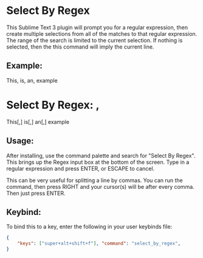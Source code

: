 Select By Regex
===============
This Sublime Text 3 plugin will prompt you for a regular expression, then create multiple selections from all of the matches to that regular expression. The range of the search is limited to the current selection. If nothing is selected, then the this command will imply the current line.

Example:
--------
This, is, an, example

 # Select By Regex: ,

This[,] is[,] an[,] example

Usage:
------
After installing, use the command palette and search for "Select By Regex". This brings up the Regex input box at the bottom of the screen. Type in a regular expression and press ENTER, or ESCAPE to cancel.

This can be very useful for splitting a line by commas. You can run the command, then press RIGHT and your cursor(s) will be after every comma. Then just press ENTER.

Keybind:
--------
To bind this to a key, enter the following in your user keybinds file:

````json
{
    "keys": ["super+alt+shift+f"], "command": "select_by_regex",
}
````
